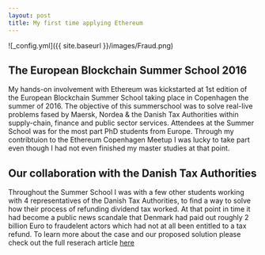 ```yaml
---
layout: post
title: My first time applying Ethereum
---
```


![_config.yml]({{ site.baseurl }}/images/Fraud.png)

## The European Blockchain Summer School 2016

My hands-on involvement with Ethereum was kickstarted at 1st edition of the European Blockchain Summer School taking place in Copenhagen the summer of 2016. The objective of this summerschool was to solve real-live problems fased by Maersk, Nordea & the Danish Tax Authorities within supply-chain, finance and public sector services. Attendees at the Summer School was for the most part PhD students from Europe. Through my contribtuion to the Ethereum Copenhagen Meetup I was lucky to take part even though I had not even finished my master studies at that point.


## Our collaboration with the Danish Tax Authorities

Throughout the Summer School I was with a few other students working with 4 representatives of the Danish Tax Authorities, to find a way to solve how their process of refunding dividend tax worked. At that point in time it had become a public news scandale that Denmark had paid out roughly 2 billion Euro to fraudelent actors which had not at all been entitled to a tax refund. To learn more about the case and our proposed solution please check out the full reserach article [here](https://link.springer.com/epdf/10.1007/s12599-017-0502-4?author_access_token=bmLodxBCjMsZiPWtANDXO_e4RwlQNchNByi7wbcMAY5nELhquwOkYlt7DKFEv5mRZPK7YUKno21Md4qDEW2Ruf5a6-mmF8vTdZMyD1RfDahz12BtAylMr4pWLY_fopKtT00gQC2SrZeGM1n9mtCbpA%3D%3D)
